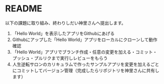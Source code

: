 # README

以下の課題に取り組み、終わりしだい神里さんへ提出します。

1. 「Hello World」を表示したアプリをGithubにあげる
2. Githubにアップした「Hello World」アプリをローカルにクローンして動作確認
3. 「Hello World」アプリでブランチ作成・任意の変更を加える・コミット・プッシュ・プルリクまで実行しレビューをもらう
4. 人生逆転サロンのカリキュラムで作ったサンプルアプリを変更を加えるごとにコミットしてバージョン管理（完成したらリポジトリを神里さんに共有します）
